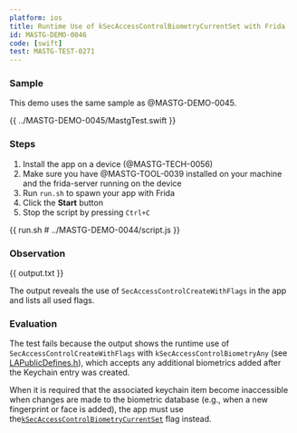 ```yaml
---
platform: ios
title: Runtime Use of kSecAccessControlBiometryCurrentSet with Frida
id: MASTG-DEMO-0046
code: [swift]
test: MASTG-TEST-0271
---
```


### Sample

This demo uses the same sample as @MASTG-DEMO-0045.

{{ ../MASTG-DEMO-0045/MastgTest.swift }}

### Steps

1. Install the app on a device (@MASTG-TECH-0056)
2. Make sure you have @MASTG-TOOL-0039 installed on your machine and the frida-server running on the device
3. Run `run.sh` to spawn your app with Frida
4. Click the **Start** button
5. Stop the script by pressing `Ctrl+C`

{{ run.sh # ../MASTG-DEMO-0044/script.js }}

### Observation

{{ output.txt }}

The output reveals the use of `SecAccessControlCreateWithFlags` in the app and lists all used flags.

### Evaluation

The test fails because the output shows the runtime use of `SecAccessControlCreateWithFlags` with `kSecAccessControlBiometryAny` (see [LAPublicDefines.h](https://github.com/xybp888/iOS-SDKs/blob/master/iPhoneOS18.4.sdk/System/Library/Frameworks/LocalAuthentication.framework/Headers/LAPublicDefines.h#L12-L18)), which accepts any additional biometrics added after the Keychain entry was created.

When it is required that the associated keychain item become inaccessible when changes are made to the biometric database (e.g., when a new fingerprint or face is added), the app must use the[`kSecAccessControlBiometryCurrentSet`](https://developer.apple.com/documentation/security/secaccesscontrolcreateflags/biometrycurrentset) flag instead.

